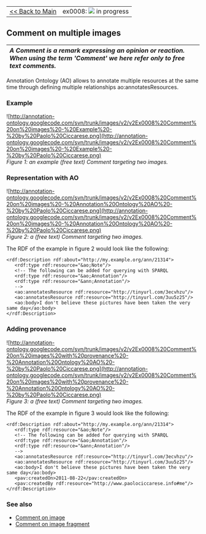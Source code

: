 <table width='100%'>
<tr>
<td>
<a href='v2Main.md'>&lt;&lt; Back to Main</a>
</td>
<td align='right'>
ex0008: <img src='http://annotation-ontology.googlecode.com/svn/trunk/images/misc/in_progress.gif' /> in progress<br>
</td>
</tr>
</table>

## Comment on multiple images ##

| _A **Comment** is a remark expressing an opinion or reaction. When using the term 'Comment' we here refer only to free text comments._ |
|:---------------------------------------------------------------------------------------------------------------------------------------|

Annotation Ontology (AO) allows to annotate multiple resources at the same time through defining multiple relationships ao:annotatesResources.

### Example ###

![http://annotation-ontology.googlecode.com/svn/trunk/images/v2/v2Ex0008%20Comment%20on%20images%20-%20Example%20-%20by%20Paolo%20Ciccarese.png](http://annotation-ontology.googlecode.com/svn/trunk/images/v2/v2Ex0008%20Comment%20on%20images%20-%20Example%20-%20by%20Paolo%20Ciccarese.png)<br />
_Figure 1: an example (free text) Comment targeting two images._

### Representation with AO ###

![http://annotation-ontology.googlecode.com/svn/trunk/images/v2/v2Ex0008%20Comment%20on%20images%20-%20Annotation%20Ontology%20AO%20-%20by%20Paolo%20Ciccarese.png](http://annotation-ontology.googlecode.com/svn/trunk/images/v2/v2Ex0008%20Comment%20on%20images%20-%20Annotation%20Ontology%20AO%20-%20by%20Paolo%20Ciccarese.png)<br />
_Figure 2: a (free text) Comment targeting two images._

The RDF of the example in figure 2 would look like the following:

```
<rdf:Description rdf:about="http://my.example.org/ann/21314"> 
   <rdf:type rdf:resource="&ao;Note"/> 
   <!-- The following can be added for querying with SPARQL 
   <rdf:type rdf:resource="&ao;Annotation"/> 
   <rdf:type rdf:resource="&ann;Annotation"/> 
   --> 
   <ao:annotatesResource rdf:resource="http://tinyurl.com/3ecvhzu"/> 
   <ao:annotatesResource rdf:resource="http://tinyurl.com/3uu5z25"/>
   <ao:body>I don't believe these pictures have been taken the very same day</ao:body> 
</rdf:Description> 
```

### Adding provenance ###

![http://annotation-ontology.googlecode.com/svn/trunk/images/v2/v2Ex0008%20Comment%20on%20images%20with%20provenance%20-%20Annotation%20Ontology%20AO%20-%20by%20Paolo%20Ciccarese.png](http://annotation-ontology.googlecode.com/svn/trunk/images/v2/v2Ex0008%20Comment%20on%20images%20with%20provenance%20-%20Annotation%20Ontology%20AO%20-%20by%20Paolo%20Ciccarese.png)<br />
_Figure 3: a (free text) Comment targeting two images._

The RDF of the example in figure 3 would look like the following:

```
<rdf:Description rdf:about="http://my.example.org/ann/21314"> 
   <rdf:type rdf:resource="&ao;Note"/> 
   <!-- The following can be added for querying with SPARQL 
   <rdf:type rdf:resource="&ao;Annotation"/> 
   <rdf:type rdf:resource="&ann;Annotation"/> 
   --> 
   <ao:annotatesResource rdf:resource="http://tinyurl.com/3ecvhzu"/> 
   <ao:annotatesResource rdf:resource="http://tinyurl.com/3uu5z25"/>
   <ao:body>I don't believe these pictures have been taken the very same day</ao:body> 
   <pav:createdOn>2011-08-22</pav:createdOn> 
   <pav:createdBy rdf:resource="http://www.paolociccarese.info#me"/> 
</rdf:Description> 
```

### See also ###

  * [Comment on image](v2Ex0005CommentOnImage.md)
  * [Comment on image fragment](v2Ex0016CommentOnImageFragment.md)